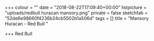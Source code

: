+++
colour = ""
date = "2018-08-22T17:09:40+00:00"
listpicture = "uploads/redbull huracan mansory.png"
private = false
sketchfab = "52de6e98660f4236b24cb5502b1a506d"
tags = []
title = "Mansory Huracan - Red Bull "

+++
Red Bull